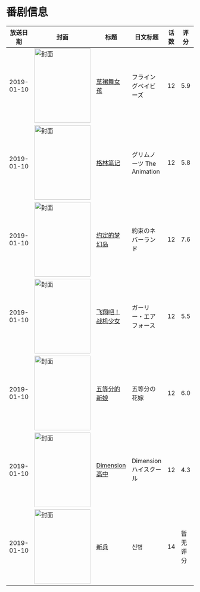 # 番剧信息

|放送日期|封面|标题|日文标题|话数|评分|评分人数|
|---|---|---|---|---|---|---|
|2019-01-10|<img src="//lain.bgm.tv/pic/cover/c/62/67/197162_TOJjC.jpg" alt="封面" style="width:150px;height:200px;object-fit:cover;">|[草裙舞女孩](https://bangumi.tv/subject/197162)|フライングベイビーズ|12|5.9|108人评分|
|2019-01-10|<img src="//lain.bgm.tv/pic/cover/c/59/5d/235722_hq54e.jpg" alt="封面" style="width:150px;height:200px;object-fit:cover;">|[格林笔记](https://bangumi.tv/subject/235722)|グリムノーツ The Animation|12|5.8|848人评分|
|2019-01-10|<img src="//lain.bgm.tv/pic/cover/c/ff/49/243916_XXJsd.jpg" alt="封面" style="width:150px;height:200px;object-fit:cover;">|[约定的梦幻岛](https://bangumi.tv/subject/243916)|約束のネバーランド|12|7.6|9808人评分|
|2019-01-10|<img src="//lain.bgm.tv/pic/cover/c/0f/5f/248208_y3M3x.jpg" alt="封面" style="width:150px;height:200px;object-fit:cover;">|[飞翔吧！战机少女](https://bangumi.tv/subject/248208)|ガーリー・エアフォース|12|5.5|411人评分|
|2019-01-10|<img src="//lain.bgm.tv/pic/cover/c/fd/cd/256114_mvRVq.jpg" alt="封面" style="width:150px;height:200px;object-fit:cover;">|[五等分的新娘](https://bangumi.tv/subject/256114)|五等分の花嫁|12|6.0|8325人评分|
|2019-01-10|<img src="//lain.bgm.tv/pic/cover/c/fa/e0/262505_5kcD5.jpg" alt="封面" style="width:150px;height:200px;object-fit:cover;">|[Dimension高中](https://bangumi.tv/subject/262505)|Dimensionハイスクール|12|4.3|11人评分|
|2019-01-10|<img src="//lain.bgm.tv/pic/cover/c/bd/e8/399390_FzG0r.jpg" alt="封面" style="width:150px;height:200px;object-fit:cover;">|[新兵](https://bangumi.tv/subject/399390)|신병|14|暂无评分|少于10人评分|

